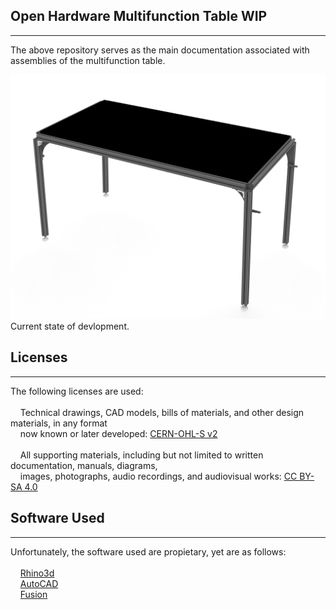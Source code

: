 ## Open Hardware Multifunction Table WIP ##
___
The above repository serves as the main documentation associated with assemblies of the multifunction table.

![00092025](SUPPORTING-MATERIALS/PHOTOS/00092025.jpg "WIP Photo")<br>
Current state of devlopment.

## Licenses ##
___
The following licenses are used:<br><br>
&nbsp;&nbsp;&nbsp;&nbsp;Technical drawings, CAD models, bills of materials, and other design materials, in any format<br>
&nbsp;&nbsp;&nbsp;&nbsp;now known or later developed: [CERN-OHL-S v2](LICENSE)<br><br>
&nbsp;&nbsp;&nbsp;&nbsp;All supporting materials, including but not limited to written documentation, manuals, diagrams,<br>
&nbsp;&nbsp;&nbsp;&nbsp;images, photographs, audio recordings, and audiovisual works: [CC BY-SA 4.0](https://creativecommons.org/licenses/by-sa/4.0/legalcode)

## Software Used ##
___
Unfortunately, the software used are propietary, yet are as follows:<br><br>
&nbsp;&nbsp;&nbsp;&nbsp;[Rhino3d](https://www.rhino3d.com/)<br>
&nbsp;&nbsp;&nbsp;&nbsp;[AutoCAD](https://www.autodesk.com/products/autocad/overview)<br>
&nbsp;&nbsp;&nbsp;&nbsp;[Fusion](https://www.autodesk.com/products/fusion-360/overview)<br><br>
